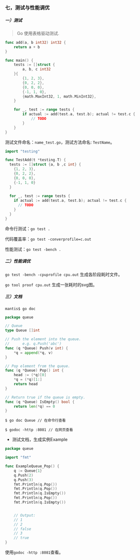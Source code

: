 ### 七，测试与性能调优

##### 一）测试

> Go 使用表格驱动测试.

```go
func add(a, b int32) int32 {
	return a + b
}

func main() {
	tests := []struct {
		a, b, c int32
	}{
		{1, 2, 3},
		{0, 2, 2},
		{0, 0, 0},
		{-1, 1, 0},
		{math.MaxInt32, 1, math.MinInt32},
	}

	for _, test := range tests {
		if actual := add(test.a, test.b); actual != test.c {
			// TODO
		}
	}
}
```

测试文件命名：```name_test.go```，测试方法命名: ```TestName```。

```go
import "testing"

func TestAdd(t *testing.T) {
  tests := []struct {a, b ,c int} {
    {1, 2, 3},
    {0, 2, 2},
    {0, 0, 0},
    {-1, 1, 0}
  }
  
  for _, test := range tests {
    if actual := add(test.a, test.b); actual != test.c {
      // TODO
    }
  }
}
```

命令行测试：```go test .```

代码覆盖率：```go test -converprofile=c.out```

性能测试：```go test -bench .```

##### 二）性能调优

```go test -bench -cpuprofile cpu.out``` 生成各阶段耗时文件。

```go tool proof cpu.out``` 生成一张耗时的svg图。

##### 三）文档

```shell
mantis$ go doc
```

```go
package queue

// Queue
type Queue []int

// Push the element into the queue.
// 		e.g. q.Push('abc')
func (q *Queue) Push(v int) {
	*q = append(*q, v)
}

// Pop element from the queue.
func (q *Queue) Pop() int {
	head := (*q)[0]
	*q = (*q)[1:]
	return head
}

// Return true if the queue is empty.
func (q *Queue) IsEmpty() bool {
	return len(*q) == 0
}
```

```shell
$ go doc Queue // 在命令行查看
```

```shell
$ godoc -http :8081 // 在网页查看
```

- 测试文档，生成实例Example

```go
package queue

import "fmt"

func ExampleQueue_Pop() {
	q := Queue{1}
	q.Push(2)
	q.Push(3)
	fmt.Println(q.Pop())
	fmt.Println(q.Pop())
	fmt.Println(q.IsEmpty())
	fmt.Println(q.Pop())
	fmt.Println(q.IsEmpty())


	// Output:
	// 1
	// 2
	// false
	// 3
	// true
}
```

使用```godoc -http :8081```查看。

